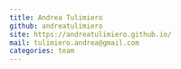 ```yaml
---
title: Andrea Tulimiero
github: andreatulimiero
site: https://andreatulimiero.github.io/
mail: tulimiero.andrea@gmail.com
categories: team
---
```

